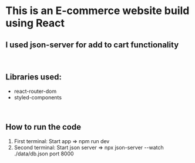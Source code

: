 <h1>This is an E-commerce website build using React</h1>
<h2>I used json-server for add to cart functionality</h2>
<br/>
<h2>Libraries used:</h2>
<ul>
    <li>react-router-dom</li>
    <li>styled-components</li>
</ul>
<br/>
<h2>How to run the code</h2>
<ol>
    <li>First terminal: Start app => npm run dev</li>
    <li>Second terminal: Start json server => npx json-server --watch ./data/db.json port 8000</li>
</ol>
